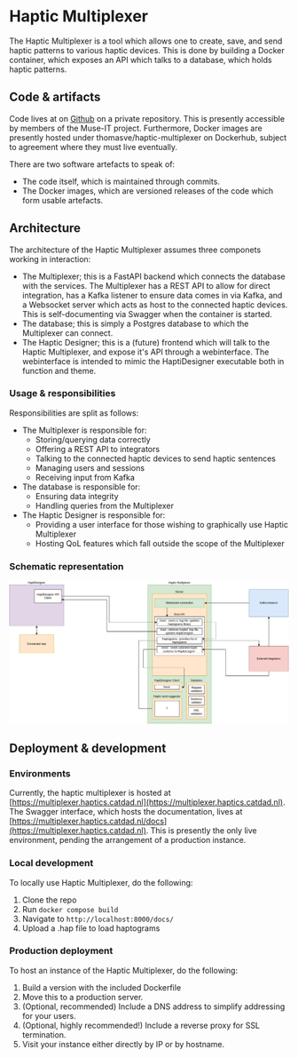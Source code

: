 # Haptic Multiplexer

The Haptic Multiplexer is a tool which allows one to create, save, and send haptic patterns to various haptic devices. This is done by building a Docker container, which exposes an API which talks to a database, which holds haptic patterns.

## Code & artifacts

Code lives at on [Github](https://github.com/MuseIT-project/haptic-multiplexer) on a private repository. This is presently accessible by members of the Muse-IT project. Furthermore, Docker images are presently hosted under thomasve/haptic-multiplexer on Dockerhub, subject to agreement where they must live eventually.

There are two software artefacts to speak of:

- The code itself, which is maintained through commits.
- The Docker images, which are versioned releases of the code which form usable artefacts.

## Architecture

The architecture of the Haptic Multiplexer assumes three componets working in interaction:

- The Multiplexer; this is a FastAPI backend which connects the database with the services. The Multiplexer has a REST API to allow for direct integration, has a Kafka listener to ensure data comes in via Kafka, and a Websocket server which acts as host to the connected haptic devices. This is self-documenting via Swagger when the container is started.
- The database; this is simply a Postgres database to which the Multiplexer can connect.
- The Haptic Designer; this is a (future) frontend which will talk to the Haptic Multiplexer, and expose it's API through a webinterface. The webinterface is intended to mimic the HaptiDesigner executable both in function and theme.

### Usage & responsibilities

Responsibilities are split as follows:

- The Multiplexer is responsible for:
    - Storing/querying data correctly
    - Offering a REST API to integrators
    - Talking to the connected haptic devices to send haptic sentences
    - Managing users and sessions
    - Receiving input from Kafka
- The database is responsible for:
    - Ensuring data integrity
    - Handling queries from the Multiplexer
- The Haptic Designer is responsible for:
    - Providing a user interface for those wishing to graphically use Haptic Multiplexer
    - Hosting QoL features which fall outside the scope of the Multiplexer

### Schematic representation

![A full schema](contents/schematic.jpg)

## Deployment & development

### Environments

Currently, the haptic multiplexer is hosted at [https://multiplexer.haptics.catdad.nl](https://multiplexer.haptics.catdad.nl). The Swagger interface, which hosts the documentation, lives at [https://multiplexer.haptics.catdad.nl/docs](https://multiplexer.haptics.catdad.nl). This is presently the only live environment, pending the arrangement of a production instance.

### Local development

To locally use Haptic Multiplexer, do the following:

1. Clone the repo
2. Run `docker compose build`
3. Navigate to `http://localhost:8000/docs/` 
4. Upload a .hap file to load haptograms

### Production deployment

To host an instance of the Haptic Multiplexer, do the following:

1. Build a version with the included Dockerfile
2. Move this to a production server.
3. (Optional, recommended) Include a DNS address to simplify addressing for your users.
4. (Optional, highly recommended!) Include a reverse proxy for SSL termination.
5. Visit your instance either directly by IP or by hostname.
